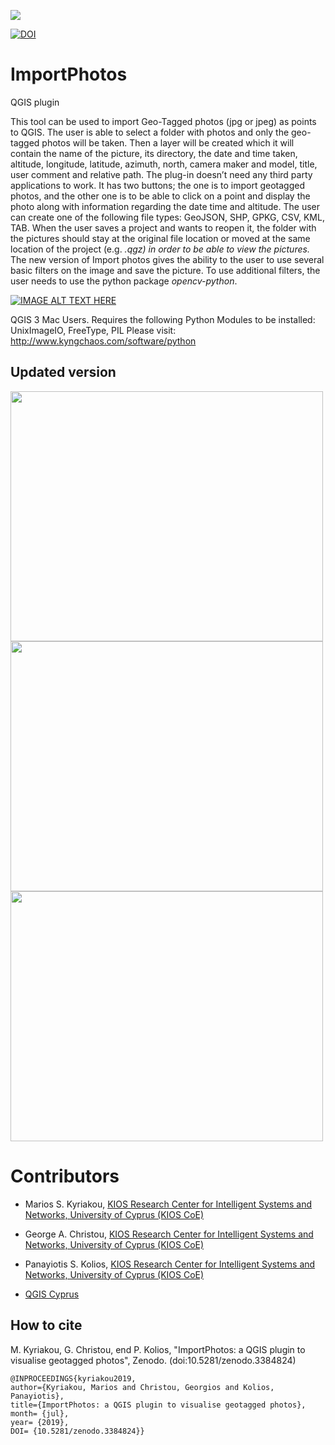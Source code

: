 ﻿<a href="http://www.kios.ucy.ac.cy"><img src="http://www.kios.ucy.ac.cy/templates/favourite/images/kios_logo_hover.png"/><a>

[![DOI](https://zenodo.org/badge/DOI/10.5281/zenodo.3384824.svg)](https://doi.org/10.5281/zenodo.3384824)

# ImportPhotos

QGIS plugin

This tool can be used to import Geo-Tagged photos (jpg or jpeg) as points to QGIS. The user is able to select a folder with photos and only the geo-tagged photos will be taken. Then a layer will be created which it will contain the name of the picture, its directory, the date and time taken, altitude, longitude, latitude, azimuth, north, camera maker and model, title, user comment and relative path. The plug-in doesn’t need any third party applications to work. It has two buttons; the one is to import geotagged photos, and the other one is to be able to click on a point and display the photo along with information regarding the date time and altitude. The user can create one of the following file types: GeoJSON, SHP, GPKG, CSV, KML, TAB. When the user saves a project and wants to reopen it, the folder with the pictures should stay at the original file location or moved at the same location of the project (e.g. *.qgz) in order to be able to view the pictures.* The new version of Import photos gives the ability to the user to use several basic filters on the image and save the picture. To use additional filters, the user needs to use the python package *opencv-python*.

[![IMAGE ALT TEXT HERE](https://img.youtube.com/vi/Y3R8gHJUrrk/0.jpg)](https://www.youtube.com/watch?v=Y3R8gHJUrrk)

QGIS 3
Mac Users. Requires the following Python Modules to be installed: UnixImageIO, FreeType, PIL Please visit: http://www.kyngchaos.com/software/python

## Updated version
<img src="https://raw.githubusercontent.com/KIOS-Research/ImportPhotos/v2.2/icons/edges.PNG" width="500" height="400">
<img src="https://raw.githubusercontent.com/KIOS-Research/ImportPhotos/v2.2/icons/redband.PNG" width="500" height="400">
<img src="https://raw.githubusercontent.com/KIOS-Research/ImportPhotos/v2.2/icons/example.png" width="500" height="400">

# Contributors #
* Marios S. Kyriakou, [KIOS Research Center for Intelligent Systems and Networks, University of Cyprus (KIOS CoE)](http://www.kios.ucy.ac.cy/)
* George A. Christou, [KIOS Research Center for Intelligent Systems and Networks, University of Cyprus (KIOS CoE)](http://www.kios.ucy.ac.cy/)
* Panayiotis S. Kolios, [KIOS Research Center for Intelligent Systems and Networks, University of Cyprus (KIOS CoE)](http://www.kios.ucy.ac.cy/)

* [QGIS Cyprus](https://www.facebook.com/qgiscyprus/)

## How to cite 

M. Kyriakou, G. Christou, end P. Kolios, "ImportPhotos: a QGIS plugin to visualise geotagged photos", Zenodo. (doi:10.5281/zenodo.3384824)

```
@INPROCEEDINGS{kyriakou2019,
author={Kyriakou, Marios and Christou, Georgios and Kolios, Panayiotis},
title={ImportPhotos: a QGIS plugin to visualise geotagged photos},
month= {jul},
year= {2019},
DOI= {10.5281/zenodo.3384824}}
```
